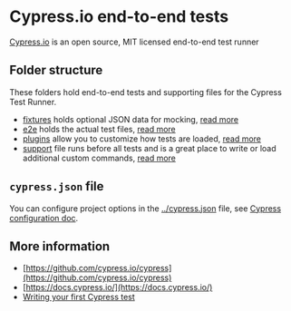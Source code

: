 # Cypress.io end-to-end tests

[Cypress.io](https://www.cypress.io) is an open source, MIT licensed end-to-end test runner

## Folder structure

These folders hold end-to-end tests and supporting files for the Cypress Test Runner.

- [fixtures](fixtures) holds optional JSON data for mocking, [read more](https://on.cypress.io/fixture)
- [e2e](integration) holds the actual test files, [read more](https://on.cypress.io/writing-and-organizing-tests)
- [plugins](plugins) allow you to customize how tests are loaded, [read more](https://on.cypress.io/plugins)
- [support](support) file runs before all tests and is a great place to write or load additional custom commands, [read more](https://on.cypress.io/writing-and-organizing-tests#Support-file)

## `cypress.json` file

You can configure project options in the [../cypress.json](../cypress.json) file, see [Cypress configuration doc](https://on.cypress.io/configuration).

## More information

- [https://github.com/cypress.io/cypress](https://github.com/cypress.io/cypress)
- [https://docs.cypress.io/](https://docs.cypress.io/)
- [Writing your first Cypress test](http://on.cypress.io/intro)
